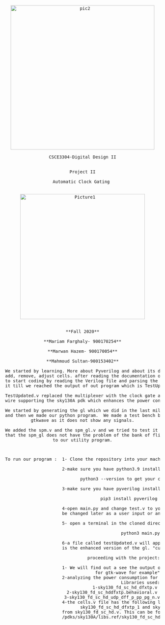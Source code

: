 <pre>
<p align="center">

<img width="468" alt="pic2" src="https://user-images.githubusercontent.com/60003290/100896572-6d310f00-34c7-11eb-960c-9ff59812e98d.png"><br />
CSCE3304-Digital Design II<br />

Project II

Automatic Clock Gating <br />

<img width="406" alt="Picture1" src="https://user-images.githubusercontent.com/60003290/100896517-5ee2f300-34c7-11eb-9fe4-9dac5985eda4.png">


**Fall 2020**

**Mariam Farghaly- 900170254**

**Marwan Hazem- 900170054**

**Mahmoud Sultan-900153402**

We started by learning. More about Pyverilog and about its data structure and how to
add, remove, adjust cells. after reading the documentation of pyverilog, We were able
to start coding by reading the Verilog file and parsing the required cells and adjusting
it till we reached the output of out program which is TestUpdated.v

TestUpdated.v replaced the multiplexer with the clock gate and adjust all the required 
wire supporting the sky130A pdk which enhances the power consumption of the circuit.

We started by generating the gl which we did in the last milestone, now we did it on multiple bits, 
and then we made our python program.  We made a test bench but it seems like there’s a problem with 
gtkwave as it does not show any signals.

We added the spm.v and the spm_gl.v and we tried to test it using our utlity program the thing is 
that the spm_gl does not have the problem of the bank of flipflops that's why it does zero changes 
to our utility program.
<div style="text-align: right"> 

To run our program :  1- Clone the repository into your machine.<br />
                      2-make sure you have python3.9 installed by running command <br />
                             python3 --version to get your current version<br />
                      3-make sure you have pyverilog installed by running this command<br />
                             pip3 install pyverilog <br />
                      4-open main.py and change test.v to your required verilog file "can 
                      be changed later as a user input or an argument"<br />
                      5- open a terminal in the cloned directory and run the script by<br />
                              python3 main.py<br />
                      6-a file called testUpdated.v will appear in your directory this 
                      is the enhanced version of the gl. "currently supporting sky130A only"<br />
proceeding with the project:

                      1- We will find out a see the output of the testbench "using alternative
                      for gtk-wave for example"
                      2-analyzing the power consumption for each of the test cells.
Libraries used:
                      1-sky130_fd_sc_hd_dfxtp.v 
                      2-sky130_fd_sc_hddfxtp.behavioral.v 
                      3-sky130_fd_sc_hd_udp_dff_p_pp_pg_n.v
                      4-the cells.v file has the following libraries:  
                             sky130_fd_sc_hd_dfxtp_1 and sky130_fd_sc_hd_dlclkp got this modules
                      from sky130_fd_sc_hd.v. This can be foundinside 
                      /pdks/sky130A/libs.ref/sky130_fd_sc_hd
                             
 </div>
                    
</p>
</pre>
